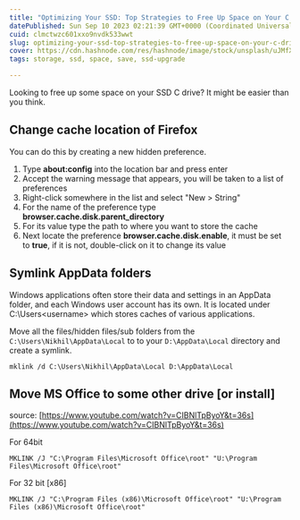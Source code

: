 ```yaml
---
title: "Optimizing Your SSD: Top Strategies to Free Up Space on Your C Drive"
datePublished: Sun Sep 10 2023 02:21:39 GMT+0000 (Coordinated Universal Time)
cuid: clmctwzc601xxo9nvdk533wwt
slug: optimizing-your-ssd-top-strategies-to-free-up-space-on-your-c-drive
cover: https://cdn.hashnode.com/res/hashnode/image/stock/unsplash/uJMfXAdDMyE/upload/aadf7f3c9c82f502c42f1ee7ff58db04.jpeg
tags: storage, ssd, space, save, ssd-upgrade

---
```



Looking to free up some space on your SSD C drive? It might be easier than you think.


## Change cache location of Firefox

You can do this by creating a new hidden preference.

1.  Type **about:config** into the location bar and press enter
2.  Accept the warning message that appears, you will be taken to a list of preferences
3.  Right-click somewhere in the list and select "New > String"
4.  For the name of the preference type **browser.cache.disk.parent_directory**
5.  For its value type the path to where you want to store the cache
6. Next locate the preference **browser.cache.disk.enable**, it must be set to **true**, if it is not, double-click on it to change its value



## Symlink AppData folders

Windows applications often store their data and settings in an AppData folder, and each Windows user account has its own. It is located under C:\Users\<username> which stores caches of various applications.

Move all the files/hidden files/sub folders from the `C:\Users\Nikhil\AppData\Local` to to your `D:\AppData\Local` directory and create a symlink.

```
mklink /d C:\Users\Nikhil\AppData\Local D:\AppData\Local
```



## Move MS Office to some other drive [or install]

source: [https://www.youtube.com/watch?v=CIBNlTpByoY&t=36s](https://www.youtube.com/watch?v=CIBNlTpByoY&t=36s)

For 64bit

```
MKLINK /J "C:\Program Files\Microsoft Office\root" "U:\Program Files\Microsoft Office\root"
```


For 32 bit [x86]

```
MKLINK /J "C:\Program Files (x86)\Microsoft Office\root" "U:\Program Files (x86)\Microsoft Office\root"
```






